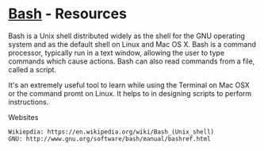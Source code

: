[Bash](http://www.gnu.org/software/bash/manual/bashref.html) - Resources
==================================================

Bash is a Unix shell distributed widely as the shell for the GNU operating system and as the default shell on Linux and Mac OS X. Bash is a command processor, typically run in a text window, allowing the user to type commands which cause actions. Bash can also read commands from a file, called a script. 

It's an extremely useful tool to learn while using the Terminal on Mac OSX or the command promt on Linux. It helps to in designing scripts to perform instructions.

Websites

    Wikiepdia: https://en.wikipedia.org/wiki/Bash_(Unix_shell)
    GNU: http://www.gnu.org/software/bash/manual/bashref.html

